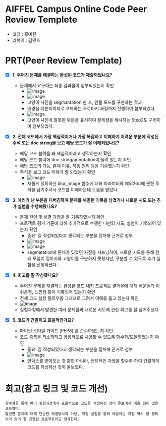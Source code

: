 # AIFFEL Campus Online Code Peer Review Templete
- 코더 : 홍예린
- 리뷰어 : 김민호


# PRT(Peer Review Template)
- [X]  **1. 주어진 문제를 해결하는 완성된 코드가 제출되었나요?**
    - 문제에서 요구하는 최종 결과물이 첨부되었는지 확인
      - ![image](https://github.com/user-attachments/assets/7961bc3b-ce3c-4107-9053-03f6d20d7715)
      - ![image](https://github.com/user-attachments/assets/7f9be065-6c61-483c-9804-ba5516202334)
      - 고양이 사진을 segmantation 한 후, 인물 모드를 구현하는 것과
      - 배경을 다른이미지로 교체하는 크로마키 과정까지 진행하여 첨부되었다.
      - ![image](https://github.com/user-attachments/assets/7131b8a8-952f-4a35-83cc-63f7c2d61e72)
      - 고양이 사진에 잘못된 부분을 표시하여 문제점을 제시하는 Step2도 구현하여 첨부되었다. 


    
- [X]  **2. 전체 코드에서 가장 핵심적이거나 가장 복잡하고 이해하기 어려운 부분에 작성된 
주석 또는 doc string을 보고 해당 코드가 잘 이해되었나요?**
    - 해당 코드 블럭을 왜 핵심적이라고 생각하는지 확인
    - 해당 코드 블럭에 doc string/annotation이 달려 있는지 확인
    - 해당 코드의 기능, 존재 이유, 작동 원리 등을 기술했는지 확인
    - 주석을 보고 코드 이해가 잘 되었는지 확인
        - ![image](https://github.com/user-attachments/assets/969cd454-2860-4ee8-b5aa-e96bc55e4e92)
        - 새롭게 정의하신 blur_image 함수에 대해 파라미터와 예외처리에 관한 주석을 남겨주셔서 코드를 이해하는데 도움을 받았다.

        
- [X]  **3. 에러가 난 부분을 디버깅하여 문제를 해결한 기록을 남겼거나
새로운 시도 또는 추가 실험을 수행해봤나요?**
    - 문제 원인 및 해결 과정을 잘 기록하였는지 확인
    - 프로젝트 평가 기준에 더해 추가적으로 수행한 나만의 시도, 
    실험이 기록되어 있는지 확인
        - 중요! 잘 작성되었다고 생각되는 부분을 캡쳐해 근거로 첨부
        - ![image](https://github.com/user-attachments/assets/55f13255-b3f6-43bd-acd7-f68ad89a9cad)
        - ![image](https://github.com/user-attachments/assets/509d24c6-a7ce-4469-a104-c6b649d27e1d)
        - segmatation에 문제가 있었던 사진을 샤프닝하여, 새로운 시도를 통해 원래 모델이 강아지와 고양이를 구분하지 못했지만, 구분할 수 있도록 추가 실험을 진행하셨다.



        
- [X]  **4. 회고를 잘 작성했나요?**
    - 주어진 문제를 해결하는 완성된 코드 내지 프로젝트 결과물에 대해
    배운점과 아쉬운점, 느낀점 등이 기록되어 있는지 확인
    - 전체 코드 실행 플로우를 그래프로 그려서 이해를 돕고 있는지 확인
    - ![image](https://github.com/user-attachments/assets/f252f206-ec06-4616-b6fa-d756c2c05827)
    - 실험과정에서 발견한 여러 문제점과 새로운 시도에 관한 회고를 잘 남겨주셨다
        
- [X]  **5. 코드가 간결하고 효율적인가요?**
    - 파이썬 스타일 가이드 (PEP8) 를 준수하였는지 확인
    - 코드 중복을 최소화하고 범용적으로 사용할 수 있도록 함수화/모듈화했는지 확인
        - 중요! 잘 작성되었다고 생각되는 부분을 캡쳐해 근거로 첨부
        - ![image](https://github.com/user-attachments/assets/0806364c-f45d-47f3-bfa8-77e7ef982028)
        - 인덱스를 받아오는 것 뿐만 아니라, 전체적인 과정을 함수화 하여 간결하게 코드를 작성하신 것이 돋보였다.



# 회고(참고 링크 및 코드 개선)
```
함수화를 통해 여러 실험과정에서 효율적으로 코드를 작성하신 점이 돋보여서 배울 점이 많은 코드였다.
발견한 문제에 대해 단순한 해결방식이 아닌, 직접 실험을 통해 해결하는 과정 역시 잘 정리되어 있어 잘 진행된 프로젝트라고 생각한다.
```
